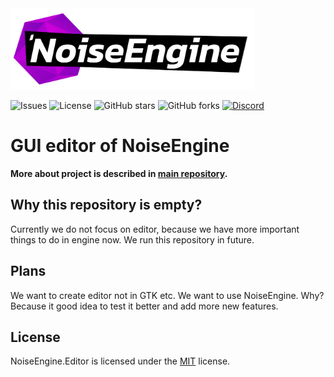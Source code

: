 <img src="https://raw.githubusercontent.com/NoiseStudio/branding/master/NoiseEngine/renders/NoiseEngine-FullLogoColor.png" alt="NoiseEngine logo" height="130">

![Issues](https://img.shields.io/github/issues/NoiseStudio/NoiseEngine)
![License](https://img.shields.io/github/license/NoiseStudio/NoiseEngine)
![GitHub stars](https://img.shields.io/github/stars/NoiseStudio/NoiseEngine)
![GitHub forks](https://img.shields.io/github/forks/NoiseStudio/NoiseEngine)
[![Discord](https://img.shields.io/discord/1154793486164430939.svg?logo=discord)][discord]

[discord]: https://discord.gg/X3Wms5jd2x

# GUI editor of NoiseEngine
**More about project is described in [main repository](https://github.com/NoiseStudio/NoiseEngine).**

## Why this repository is empty?
Currently we do not focus on editor, because we have more important things to do in engine now. We run this repository in future.

## Plans
We want to create editor not in GTK etc. We want to use NoiseEngine. Why? Because it good idea to test it better and add more new features.

## License
NoiseEngine.Editor is licensed under the [MIT](/LICENSE) license.
